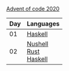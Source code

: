 [Advent of code 2020](https://adventofcode.com/2020)

| Day | Languages |
| --- | --------- |
| 01  | [Haskell](./haskell/src/day01.hs) |
| 02  | [Nushell](./nushell/day02.nu)<br>[Rust](./rust/src/day02.rs)<br>[Haskell](./haskell/src/day02.hs) |
